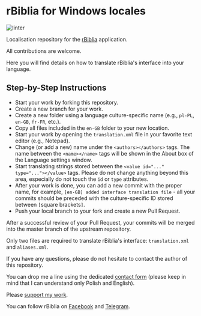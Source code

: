 rBiblia for Windows locales
===========================

![linter](https://github.com/rBiblia/rbiblia-windows-locales/actions/workflows/lint.yaml/badge.svg)

Localisation repository for the [rBiblia](https://rbiblia.toborek.info/en-US/) application.

All contributions are welcome.

Here you will find details on how to translate rBiblia's interface into your language.

Step-by-Step Instructions
-------------------------

* Start your work by forking this repository.
* Create a new branch for your work.
* Create a new folder using a language culture-specific name (e.g., `pl-PL`, `en-GB`, `fr-FR`, etc.).
* Copy all files included in the `en-GB` folder to your new location.
* Start your work by opening the `translation.xml` file in your favorite text editor (e.g., Notepad).
* Change (or add a new) name under the `<authors></authors>` tags. The name between the `<name></name>` tags will be shown in the About box of the Language settings window.
* Start translating strings stored between the `<value id="..." type="..."></value>` tags. Please do not change anything beyond this area, especially do not touch the `id` or `type` attributes.
* After your work is done, you can add a new commit with the proper name, for example, `[en-GB] added interface translation file` - all your commits should be preceded with the culture-specific ID stored between `[`square brackets`]`.
* Push your local branch to your fork and create a new Pull Request.

After a successful review of your Pull Request, your commits will be merged into the master branch of the upstream repository.

Only two files are required to translate rBiblia's interface: `translation.xml` and `aliases.xml`.

If you have any questions, please do not hesitate to contact the author of this repository.

You can drop me a line using the dedicated [contact form](https://kontakt.toborek.info) (please keep in mind that I can understand only Polish and English).

Please [support my work](https://rbiblia.toborek.info/donation/).

You can follow rBiblia on [Facebook](https://www.facebook.com/rBiblia) and [Telegram](https://t.me/rBiblia).
